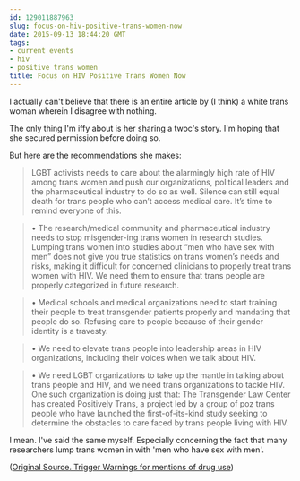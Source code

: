```yaml
---
id: 129011887963
slug: focus-on-hiv-positive-trans-women-now
date: 2015-09-13 18:44:20 GMT
tags:
- current events
- hiv
- positive trans women
title: Focus on HIV Positive Trans Women Now
---
```

I actually can't believe that there is an entire article by (I think) a white trans woman wherein I disagree with nothing.

The only thing I'm iffy about is her sharing a twoc's story. I'm hoping that she secured permission before doing so.

But here are the recommendations she makes:

>  LGBT activists needs to care about the alarmingly high rate of HIV among trans women and push our organizations, political leaders and the pharmaceutical industry to do so as well. Silence can still equal death for trans people who can’t access medical care. It’s time to remind everyone of this.

> • The research/medical community and pharmaceutical industry needs to stop misgender-ing trans women in research studies. Lumping trans women into studies about “men who have sex with men” does not give you true statistics on trans women’s needs and risks, making it difficult for concerned clinicians to properly treat trans women with HIV. We need them to ensure that trans people are properly categorized in future research.

> • Medical schools and medical organizations need to start training their people to treat transgender patients properly and mandating that people do so. Refusing care to people because of their gender identity is a travesty.

> • We need to elevate trans people into leadership areas in HIV organizations, including their voices when we talk about HIV.

> • We need LGBT organizations to take up the mantle in talking about trans people and HIV, and we need trans organizations to tackle HIV. One such organization is doing just that: The Transgender Law Center has created Positively Trans, a project led by a group of poz trans people who have launched the first-of-its-kind study seeking to determine the obstacles to care faced by trans people living with HIV.

I mean. I've said the same myself. Especially concerning the fact that many researchers lump trans women in with 'men who have sex with men'. 

([Original Source. Trigger Warnings for mentions of drug use][1])

[1]: http://syx.pw/1KjkMCO